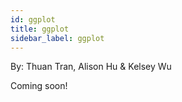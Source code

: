 ```yaml
---
id: ggplot
title: ggplot
sidebar_label: ggplot
---
```


By: Thuan Tran, Alison Hu & Kelsey Wu

Coming soon!

